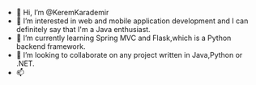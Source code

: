 - 👋 Hi, I’m @KeremKarademir
- 👀 I’m interested in web and mobile application development and I can definitely say that I'm a Java enthusiast.
- 🌱 I’m currently learning Spring MVC and Flask,which is a Python backend framework.
- 💞️ I’m looking to collaborate on any project written in Java,Python or .NET.
- 📫 
